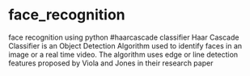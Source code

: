 # face_recognition
face recognition using python
#haarcascade classifier
  Haar Cascade Classifier is an Object Detection Algorithm used to identify faces in an image or a real time video. The algorithm uses edge or line detection features proposed by Viola and Jones in their research paper 
